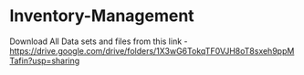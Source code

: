 # Inventory-Management


Download All Data sets and files from this link - https://drive.google.com/drive/folders/1X3wG6TokqTF0VJH8oT8sxeh9ppMTafin?usp=sharing
